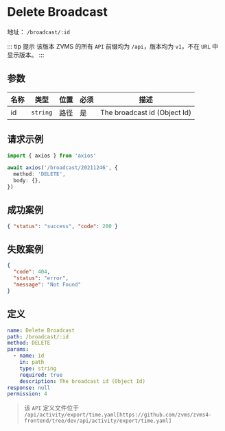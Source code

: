 # Delete Broadcast<Badge type="danger" text="DELETE" />

地址： `/broadcast/:id`

::: tip 提示
该版本 ZVMS 的所有 `API` 前缀均为 `/api`，版本均为 `v1`，不在 `URL` 中显示版本。
:::

## 参数

| 名称 | 类型     | 位置 | 必须 | 描述                         |
| ---- | -------- | ---- | ---- | ---------------------------- |
| id   | `string` | 路径 | 是   | The broadcast id (Object Id) |

## 请求示例

```typescript
import { axios } from 'axios'

await axios('/broadcast/20211246', {
  method: 'DELETE',
  body: {},
})
```

## 成功案例

```json
{ "status": "success", "code": 200 }
```

## 失败案例

```json
{
  "code": 404,
  "status": "error",
  "message": "Not Found"
}
```

## 定义

```yaml
name: Delete Broadcast
path: /broadcast/:id
method: DELETE
params:
  - name: id
    in: path
    type: string
    required: true
    description: The broadcast id (Object Id)
response: null
permission: 4
```

> 该 `API` 定义文件位于 `/api/activity/export/time.yaml[https://github.com/zvms/zvms4-frontend/tree/dev/api/activity/export/time.yaml]`
